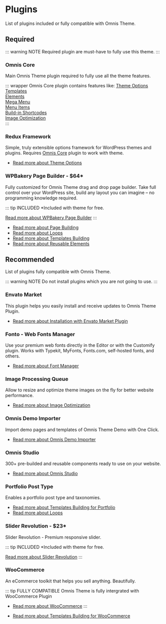 # Plugins
List of plugins included or fully compatible with Omnis Theme.

## Required
::: warning NOTE
Required plugin are must-have to fully use this theme.
:::

### Omnis Core
Main Omnis Theme plugin required to fully use all the theme features.

::: wrapper Omnis Core plugin contains features like: 
[Theme Options](/docs/options/)  
[Templates](#)  
[Elements](#)  
[Mega Menu](/docs/menus.html#mega-menu)  
[Menu Items](/docs/menus.html#menu-items)  
[Build-in Shortcodes](/docs/shortcodes.html#build-in)  
[Image Optimization](#)  
:::

### Redux Framework
Simple, truly extensible options framework for WordPress themes and plugins. Requires [Omnis Core](#omnis-core) plugin to work with theme.

- [Read more about Theme Options](/docs/options/)

### WPBakery Page Builder - $64*
Fully customized for Omnis Theme drag and drop page builder. Take full control over your WordPress site, build any layout you can imagine – no programming knowledge required.

::: tip INCLUDED
*Included with theme for free.

[Read more about WPBakery Page Builder](https://codecanyon.net/item/visual-composer-page-builder-for-wordpress/242431?ref=LeopardThemes)
:::

- [Read more about Page Building](#)  
- [Read more about Loops](#)  
- [Read more about Templates Building](#)
- [Read more about Reusable Elements](#)


## Recommended
List of plugins fully compatible with Omnis Theme.

::: warning NOTE
Do not install plugins which you are not going to use.
:::

### Envato Market
This plugin helps you easily install and receive updates to Omnis Theme Plugin.

- [Read more about Installation with Envato Market Plugin](/docs/installation.html#installation-with-envato-market-plugin)

### Fonto - Web Fonts Manager
Use your premium web fonts directly in the Editor or with the Customify plugin. Works with Typekit, MyFonts, Fonts.com, self-hosted fonts, and others.

- [Read more about Font Manager](#)

### Image Processing Queue
Allow to resize and optimize theme images on the fly for better website performance.

- [Read more about Image Optimization](#)

### Omnis Demo Importer
Import demo pages and templates of Omnis Theme Demo with One Click.

- [Read more about Omnis Demo Importer](#)

### Omnis Studio
300+ pre-builded and reusable components ready to use on your website.

- [Read more about Omnis Studio](#)

### Portfolio Post Type
Enables a portfolio post type and taxonomies.

- [Read more about Templates Building for Portfolio](#)
- [Read more about Loops](#)  

### Slider Revolution - $23*
Slider Revolution - Premium responsive slider.

::: tip INCLUDED
*Included with theme for free.

[Read more about Slider Revolution](https://codecanyon.net/item/slider-revolution-responsive-wordpress-plugin/2751380?ref=LeopardThemes)
:::

### WooCommerce
An eCommerce toolkit that helps you sell anything. Beautifully.

::: tip FULLY COMPATIBLE
Omnis Theme is fully intergrated with WooCommerce Plugin

- [Read more about WooCommerce](https://woocommerce.com/)
:::

- [Read more about Templates Building for WooCommerce](#)
